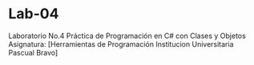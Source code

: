 # Lab-04
Laboratorio No.4 Práctica de Programación en C# con Clases y Objetos Asignatura: [Herramientas de Programación Institucion Universitaria Pascual Bravo]

